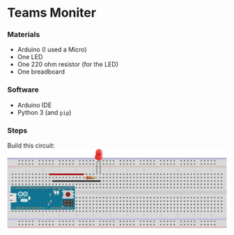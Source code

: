 # Teams Moniter
### Materials
- Arduino (I used a Micro)
- One LED
- One 220 ohm resistor (for the LED)
- One breadboard
### Software
- Arduino IDE
- Python 3 (and `pip`)
### Steps
Build this circuit:
<img src="./Untitled Sketch_bb.svg">